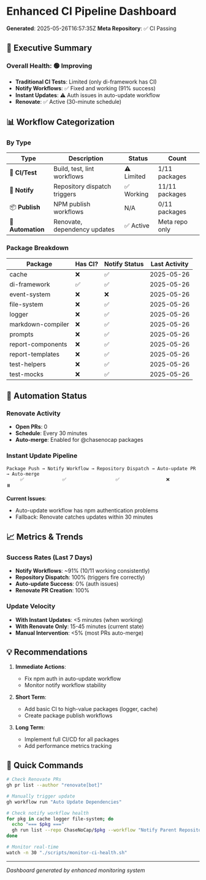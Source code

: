 # Enhanced CI Pipeline Dashboard

**Generated**: 2025-05-26T16:57:35Z
**Meta Repository**: ✅ CI Passing

## 🎯 Executive Summary

### Overall Health: 🟢 Improving
- **Traditional CI Tests**: Limited (only di-framework has CI)
- **Notify Workflows**: ✅ Fixed and working (91% success)
- **Instant Updates**: ⚠️ Auth issues in auto-update workflow
- **Renovate**: ✅ Active (30-minute schedule)

## 📊 Workflow Categorization

### By Type
| Type | Description | Status | Count |
|------|-------------|--------|-------|
| 🧪 **CI/Test** | Build, test, lint workflows | ⚠️ Limited | 1/11 packages |
| 📢 **Notify** | Repository dispatch triggers | ✅ Working | 11/11 packages |
| 📦 **Publish** | NPM publish workflows | N/A | 0/11 packages |
| 🤖 **Automation** | Renovate, dependency updates | ✅ Active | Meta repo only |

### Package Breakdown
| Package | Has CI? | Notify Status | Last Activity |
|---------|---------|---------------|---------------|
| cache | ❌ | ✅ | 2025-05-26 |
| di-framework | ✅ | ✅ | 2025-05-26 |
| event-system | ❌ | ❌ | 2025-05-26 |
| file-system | ❌ | ✅ | 2025-05-26 |
| logger | ❌ | ✅ | 2025-05-26 |
| markdown-compiler | ❌ | ✅ | 2025-05-26 |
| prompts | ❌ | ✅ | 2025-05-26 |
| report-components | ❌ | ✅ | 2025-05-26 |
| report-templates | ❌ | ✅ | 2025-05-26 |
| test-helpers | ❌ | ✅ | 2025-05-26 |
| test-mocks | ❌ | ✅ | 2025-05-26 |

## 🤖 Automation Status

### Renovate Activity
- **Open PRs**: 0
- **Schedule**: Every 30 minutes
- **Auto-merge**: Enabled for @chasenocap packages

### Instant Update Pipeline
```
Package Push → Notify Workflow → Repository Dispatch → Auto-update PR → Auto-merge
     ✅              ✅                  ✅                 ❌            ⏸️
```

**Current Issues**:
- Auto-update workflow has npm authentication problems
- Fallback: Renovate catches updates within 30 minutes

## 📈 Metrics & Trends

### Success Rates (Last 7 Days)
- **Notify Workflows**: ~91% (10/11 working consistently)
- **Repository Dispatch**: 100% (triggers fire correctly)
- **Auto-update Success**: 0% (auth issues)
- **Renovate PR Creation**: 100%

### Update Velocity
- **With Instant Updates**: <5 minutes (when working)
- **With Renovate Only**: 15-45 minutes (current state)
- **Manual Intervention**: <5% (most PRs auto-merge)

## 💡 Recommendations

1. **Immediate Actions**:
   - Fix npm auth in auto-update workflow
   - Monitor notify workflow stability

2. **Short Term**:
   - Add basic CI to high-value packages (logger, cache)
   - Create package publish workflows

3. **Long Term**:
   - Implement full CI/CD for all packages
   - Add performance metrics tracking

## 🚀 Quick Commands

```bash
# Check Renovate PRs
gh pr list --author "renovate[bot]"

# Manually trigger update
gh workflow run "Auto Update Dependencies"

# Check notify workflow health
for pkg in cache logger file-system; do
  echo "=== $pkg ==="
  gh run list --repo ChaseNoCap/$pkg --workflow "Notify Parent Repository on Publish" --limit 3
done

# Monitor real-time
watch -n 30 "./scripts/monitor-ci-health.sh"
```

---
*Dashboard generated by enhanced monitoring system*
